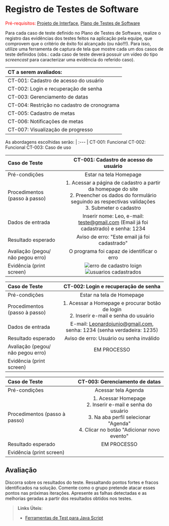 # Registro de Testes de Software

<span style="color:red">Pré-requisitos: <a href="3-Projeto de Interface.md"> Projeto de Interface</a></span>, <a href="8-Plano de Testes de Software.md"> Plano de Testes de Software</a>

Para cada caso de teste definido no Plano de Testes de Software, realize o registro das evidências dos testes feitos na aplicação pela equipe, que comprovem que o critério de êxito foi alcançado (ou não!!!). Para isso, utilize uma ferramenta de captura de tela que mostre cada um dos casos de teste definidos (obs.: cada caso de teste deverá possuir um vídeo do tipo _screencast_ para caracterizar uma evidência do referido caso).

| CT a serem avaliados: |
| :---	|
| CT-001: Cadastro de acesso do usuário |
| CT-002: Login e recuperação de senha	|
| CT-003: Gerenciamento de datas |
| CT-004: Restrição no cadastro de cronograma |
| CT-005:  Cadastro de metas |
| CT-006:  Notificações de metas |
| CT-007:  Visualização de progresso |


As abordagens escolhidas serão:
| :---	|
CT-001: Funcional
CT-002: Funcional
CT-003: Caso de uso

| **Caso de Teste**| **CT-001: Cadastro de acesso do usuário** |
| :--- | :---: |
| Pré-condições | Estar na tela Homepage |
| Procedimentos (passo à passo) | 1. Acessar a página de cadastro a partir da homepage do site <br> 2. Preencher os dados do formulário seguindo as respectivas validações <br> 3. Submeter o cadastro |
| Dados de entrada | Inserir nome: Leo, e-mail: teste@gmail.com (Email já foi cadastrado) e senha: 1234|
| Resultado esperado | Aviso de erro: "Este email já foi cadastrado" |
| Avaliação (pegou/ não pegou erro) | O programa foi capaz de identificar o erro |
| Evidência (print screen) | ![erro de cadastro loign](https://github.com/ICEI-PUC-Minas-PMV-ADS/pmv-ads-2023-2-e2-proj-int-t4-studyset/assets/129237541/3f626bb1-8903-4620-8a64-02c543efde81) <br> ![usuarios cadastrados ](https://github.com/ICEI-PUC-Minas-PMV-ADS/pmv-ads-2023-2-e2-proj-int-t4-studyset/assets/130614485/32bf34f1-f669-4adf-8d6c-031d8b036473) |

| **Caso de Teste** | **CT-002: Login e recuperação de senha** |
| :--- | :---: |
| Pré-condições | Estar na tela de Homepage |
| Procedimentos (passo à passo) | 1. Acessar a Homepage e procurar botão de login <br> 2. Inserir e-mail e senha do usuário|
| Dados de entrada | E-mail: Leonardojunio@gmail.com, senha: 1234 (senha verdadeira: 1235) |
| Resultado esperado | Aviso de erro: Usuário ou senha inválido |
| Avaliação (pegou/ não pegou erro) | EM PROCESSO|
| Evidência (print screen) | |

| **Caso de Teste**| **CT-003: Gerenciamento de datas** |
| :--- | :---: |
| Pré-condições| Acessar tela Agenda|
| Procedimentos (passo à passo) | 1. Acessar Homepage <br> 2. Inserir e-mail e senha do usuário <br> 3. Na aba perfil selecionar "Agenda" <br> 4. Clicar no botão "Adicionar novo evento"|
| Resultado esperado | EM PROCESSO|
| Evidência (print screen) |  |


## Avaliação

Discorra sobre os resultados do teste. Ressaltando pontos fortes e fracos identificados na solução. Comente como o grupo pretende atacar esses pontos nas próximas iterações. Apresente as falhas detectadas e as melhorias geradas a partir dos resultados obtidos nos testes.

> **Links Úteis**:
> - [Ferramentas de Test para Java Script](https://geekflare.com/javascript-unit-testing/)
